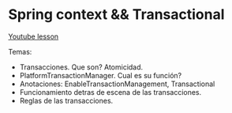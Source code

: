 # Spring context && Transactional

[Youtube lesson](https://www.youtube.com/watch?v=HiiS0NVwnLg)

Temas:
* Transacciones. Que son? Atomicidad.
* PlatformTransactionManager. Cual es su función?
* Anotaciones: EnableTransactionManagement, Transactional
* Funcionamiento detras de escena de las transacciones.
* Reglas de las transacciones.
    

